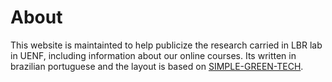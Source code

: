 # About

This website is maintainted to help publicize the research carried in LBR lab in UENF,
including information about our online courses.
Its written in brazilian portuguese and the layout is based on [SIMPLE-GREEN-TECH](http://jekyllthemes.org/themes/SIMPLE-GREEN-TECH/).

